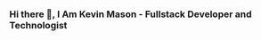 ### Hi there 👋, I Am Kevin Mason - Fullstack Developer and Technologist

<!--
**mrfinesse47/mrfinesse47** is a ✨ _special_ ✨ repository because its `README.md` (this file) appears on your GitHub profile.

I am passionate about developing apps that are clean, fast, and intuitive, that solve daily problems for users.

🌱 I’m currently brushing up on my front end skills vith various frontendmentor.io projects

Connect with me:
Kevin Mason

Languages and Tools:
chartjs csharp css3 cypress express firebase git html5 javascript jest linux mocha mongodb nodejs postgresql postman python rails react ruby sass tailwind typescript unity
